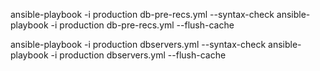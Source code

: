 ansible-playbook -i production db-pre-recs.yml --syntax-check
ansible-playbook -i production db-pre-recs.yml --flush-cache

ansible-playbook -i production dbservers.yml --syntax-check
ansible-playbook -i production dbservers.yml --flush-cache
